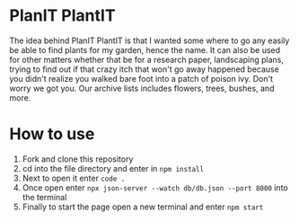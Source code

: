 # PlanIT PlantIT
The idea behind PlanIT PlantIT is that I wanted some where to go any easily be able to find plants for my garden, hence the name. It can also be used for other matters whether that be for a research paper, landscaping plans, trying to find out if that crazy itch that won't go away happened because you didn't realize you walked bare foot into a patch of poison ivy. Don't worry we got you. Our archive lists includes flowers, trees, bushes, and more.

# How to use
1. Fork and clone this repository
2. cd into the file directory and enter in `npm install`
3. Next to open it enter `code .`
4. Once open enter `npx json-server --watch db/db.json --port 8000` into the terminal
5. Finally to start the page open a new terminal and enter `npm start`

